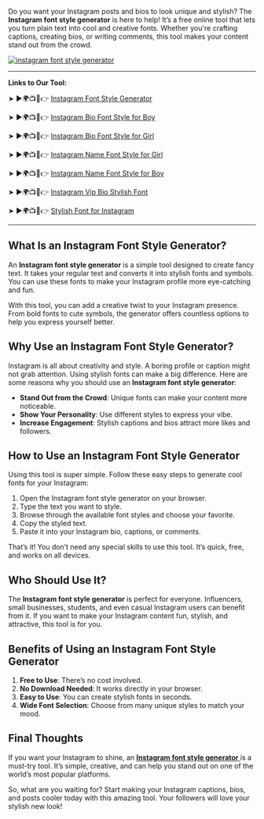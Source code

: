 Do you want your Instagram posts and bios to look unique and stylish? The **Instagram font style generator** is here to help! It’s a free online tool that lets you turn plain text into cool and creative fonts. Whether you're crafting captions, creating bios, or writing comments, this tool makes your content stand out from the crowd.

[![instagram font style generator](https://blogger.googleusercontent.com/img/b/R29vZ2xl/AVvXsEgFPDhRwta1WDZ755-sUTnLu2NXl5oi_aDatNsM1PwcCQZHsvYzKxdH0X3K_Zozaka1osvZ2v5NC1CCtTSJKODzOralgGXBIoPjIkh3NSFAWU7zulucsteS144Q-ZbEb4FQRdMr2SrGz6VOy3HEl2yyS6m5xjjowb-TmBQpZYbS_PPaK7x7ucNzb2GZvCFr/w640-h476-rw/Cool%20Text%20Maker.webp)](https://www.cooltextmaker.com/)

---

**Links to Our Tool:**

➤ ►🌍📺📱👉 [Instagram Font Style Generator ](https://www.cooltextmaker.com/)

➤ ►🌍📺📱👉 [Instagram Bio Font Style for Boy ](https://www.cooltextmaker.com/)

➤ ►🌍📺📱👉 [Instagram Bio Font Style for Girl ](https://www.cooltextmaker.com/)

➤ ►🌍📺📱👉 [Instagram Name Font Style for Girl ](https://www.cooltextmaker.com/)

➤ ►🌍📺📱👉 [Instagram Name Font Style for Boy ](https://www.cooltextmaker.com/)

➤ ►🌍📺📱👉 [Instagram Vip Bio Stylish Font ](https://www.cooltextmaker.com/)

➤ ►🌍📺📱👉 [Stylish Font for Instagram ](https://www.cooltextmaker.com/)

---

## What Is an Instagram Font Style Generator?  
An **Instagram font style generator** is a simple tool designed to create fancy text. It takes your regular text and converts it into stylish fonts and symbols. You can use these fonts to make your Instagram profile more eye-catching and fun.  

With this tool, you can add a creative twist to your Instagram presence. From bold fonts to cute symbols, the generator offers countless options to help you express yourself better.  

## Why Use an Instagram Font Style Generator?  
Instagram is all about creativity and style. A boring profile or caption might not grab attention. Using stylish fonts can make a big difference. Here are some reasons why you should use an **Instagram font style generator**:  
- **Stand Out from the Crowd**: Unique fonts can make your content more noticeable.  
- **Show Your Personality**: Use different styles to express your vibe.  
- **Increase Engagement**: Stylish captions and bios attract more likes and followers.  

## How to Use an Instagram Font Style Generator  
Using this tool is super simple. Follow these easy steps to generate cool fonts for your Instagram:  
1. Open the Instagram font style generator on your browser.  
2. Type the text you want to style.  
3. Browse through the available font styles and choose your favorite.  
4. Copy the styled text.  
5. Paste it into your Instagram bio, captions, or comments.  

That’s it! You don’t need any special skills to use this tool. It’s quick, free, and works on all devices.  

## Who Should Use It?  
The **Instagram font style generator** is perfect for everyone. Influencers, small businesses, students, and even casual Instagram users can benefit from it. If you want to make your Instagram content fun, stylish, and attractive, this tool is for you.  

## Benefits of Using an Instagram Font Style Generator  
1. **Free to Use**: There’s no cost involved.  
2. **No Download Needed**: It works directly in your browser.  
3. **Easy to Use**: You can create stylish fonts in seconds.  
4. **Wide Font Selection**: Choose from many unique styles to match your mood.  

## Final Thoughts  
If you want your Instagram to shine, an [**Instagram font style generator** ](https://www.cooltextmaker.com/) is a must-try tool. It’s simple, creative, and can help you stand out on one of the world’s most popular platforms.  

So, what are you waiting for? Start making your Instagram captions, bios, and posts cooler today with this amazing tool. Your followers will love your stylish new look!  

